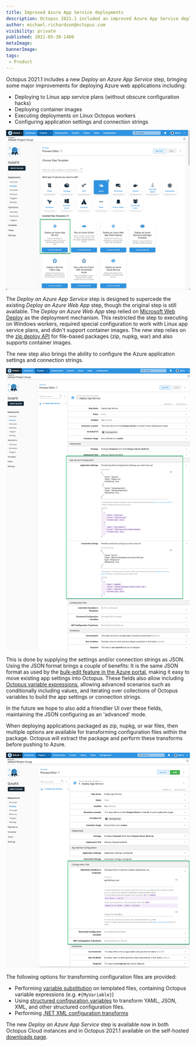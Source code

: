 ```yaml
---
title: Improved Azure App Service deployments 
description: Octopus 2021.1 included an improved Azure App Service deployment step 
author: michael.richardson@octopus.com
visibility: private
published: 2021-05-30-1400
metaImage: 
bannerImage: 
tags:
 - Product 
---
```


Octopus 2021.1 includes a new _Deploy an Azure App Service_ step, bringing some major improvements for deploying Azure web applications including:

- Deploying to Linux app service plans (without obscure configuration hacks) 
- Deploying container images 
- Executing deployments on Linux Octopus workers
- Configuring application settings and connection strings

![Add Azure App Service step tile](azure-app-service-step-tile.png "width=500")

The _Deploy an Azure App Service_ step is designed to supercede the existing _Deploy an Azure Web App_ step, though the original step is still available. The _Deploy an Azure Web App_ step relied on [Microsoft Web Deploy](https://www.iis.net/downloads/microsoft/web-deploy) as the deployment mechanism. This restricted the step to executing on Windows workers, required special configuration to work with Linux app service plans, and didn't support container images.  The new step relies on the [zip deploy API](https://docs.microsoft.com/en-us/azure/app-service/deploy-zip#rest) for file-based packages (zip, nupkg, war) and also supports container images. 

The new step also brings the ability to configure the Azure application settings and connection strings. 

![Configuring app settings and connection strings](app-settings-and-connection-strings.png "width=500")

This is done by supplying the settings and/or connection strings as JSON. Using the JSON format brings a couple of benefits: 
It is the same JSON format as used by the [bulk-edit feature in the Azure portal](https://docs.microsoft.com/en-us/azure/app-service/configure-common#edit-in-bulk), making it easy to move existing app settings into Octopus.  These fields also allow including [Octopus variable expressions](https://octopus.com/docs/projects/variables/variable-substitutions), allowing advanced scenarios such as conditionally including values, and iterating over collections of Octopus variables to build the app settings or connection strings.  

In the future we hope to also add a friendlier UI over these fields, maintaining the JSON configuring as an 'advanced' mode. 

When deploying applications packaged as zip, nupkg, or war files, then multiple options are available for transforming configuration files within the package.  Octopus will extract the package and perform these transforms before pushing to Azure.

![Azure app service configuration file options](azure-app-service-config-files.png "width=500")

The following options for transforming configuration files are provided: 

- Performing [variable substitution](https://octopus.com/docs/projects/steps/configuration-features/substitute-variables-in-templates#:~:text=The%20Substitute%20Variables%20in%20Files,Octopus%20Variables%20into%20any%20file.) on templated files, containing Octopus variable expressions (e.g. `#{MyVariable}`) 
- Using [structured configuration variables](https://octopus.com/docs/projects/steps/configuration-features/structured-configuration-variables-feature) to transform YAML, JSON, XML, and other structured configuration files.  
- Performing [.NET XML configuration transforms](https://octopus.com/docs/projects/steps/configuration-features/configuration-transforms)

The new _Deploy an Azure App Service_ step is available now in both Octopus Cloud instances and in Octopus 2021.1 available on the self-hosted [downloads page](https://octopus.com/downloads). 